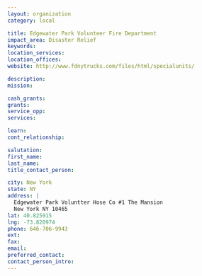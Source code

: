 ```yaml
---
layout: organization
category: local

title: Edgewater Park Volunteer Fire Department
impact_area: Disaster Relief
keywords: 
location_services: 
location_offices: 
website: http://www.fdnytrucks.com/files/html/specialunits/

description: 
mission: 

cash_grants: 
grants: 
service_opp: 
services: 

learn: 
cont_relationship: 

salutation: 
first_name: 
last_name: 
title_contact_person: 

city: New York
state: NY
address: |
  Edgewater Park Voluntter Hose Co #1 The Mansion  
  New York NY 10465
lat: 40.825915
lng: -73.820974
phone: 646-706-9943
ext: 
fax: 
email: 
preferred_contact: 
contact_person_intro: 
---
```

